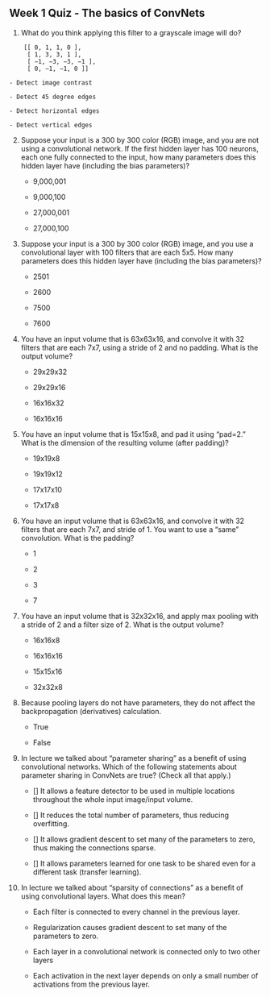 ## Week 1 Quiz - The basics of ConvNets

1. What do you think applying this filter to a grayscale image will do?
```
    [[ 0, 1, 1, 0 ],
     [ 1, 3, 3, 1 ],
    ​ [ −1, −3, −3, −1 ],    
     [ 0, −1, −1, 0 ]]
```

    - Detect image contrast

    - Detect 45 degree edges
 
    - Detect horizontal edges

    - Detect vertical edges


2. Suppose your input is a 300 by 300 color (RGB) image, and you are not using a convolutional network. If the first hidden layer has 100 neurons, each one fully connected to the input, how many parameters does this hidden layer have (including the bias parameters)?

    - 9,000,001

    - 9,000,100

    - 27,000,001

    - 27,000,100


3. Suppose your input is a 300 by 300 color (RGB) image, and you use a convolutional layer with 100 filters that are each 5x5. How many parameters does this hidden layer have (including the bias parameters)?

    - 2501

    - 2600

    - 7500

    - 7600


4. You have an input volume that is 63x63x16, and convolve it with 32 filters that are each 7x7, using a stride of 2 and no padding. What is the output volume?

    - 29x29x32

    - 29x29x16

    - 16x16x32

    - 16x16x16


5. You have an input volume that is 15x15x8, and pad it using “pad=2.” What is the dimension of the resulting volume (after padding)?

    - 19x19x8

    - 19x19x12

    - 17x17x10

    - 17x17x8


6. You have an input volume that is 63x63x16, and convolve it with 32 filters that are each 7x7, and stride of 1. You want to use a “same” convolution. What is the padding?

    - 1

    - 2

    - 3

    - 7


7. You have an input volume that is 32x32x16, and apply max pooling with a stride of 2 and a filter size of 2. What is the output volume?

    - 16x16x8

    - 16x16x16

    - 15x15x16

    - 32x32x8


8. Because pooling layers do not have parameters, they do not affect the backpropagation (derivatives) calculation.

    - True

    - False


9. In lecture we talked about “parameter sharing” as a benefit of using convolutional networks. Which of the following statements about parameter sharing in ConvNets are true? (Check all that apply.)

    - [] It allows a feature detector to be used in multiple locations throughout the whole input image/input volume.

    - [] It reduces the total number of parameters, thus reducing overfitting.

    - [] It allows gradient descent to set many of the parameters to zero, thus making the connections sparse.

    - [] It allows parameters learned for one task to be shared even for a different task (transfer learning).


10. In lecture we talked about “sparsity of connections” as a benefit of using convolutional layers. What does this mean?

    - Each filter is connected to every channel in the previous layer.

    - Regularization causes gradient descent to set many of the parameters to zero.

    - Each layer in a convolutional network is connected only to two other layers

    - Each activation in the next layer depends on only a small number of activations from the previous layer.
